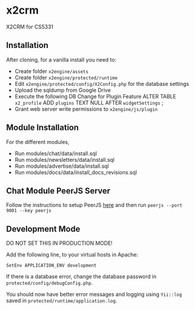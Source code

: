 x2crm
=====

X2CRM for CS5331

Installation
------------

After cloning, for a vanilla install you need to:

* Create folder `x2engine/assets`
* Create folder `x2engine/protected/runtime`
* Edit `x2engine/protected/config/X2Config.php` for the database settings
* Upload the sqldump from Google Drive
* Execute the following DB Change for Plugin Feature
ALTER TABLE  `x2_profile` ADD  `plugins` TEXT NULL AFTER  `widgetSettings` ;
* Grant web server write permissions to `x2engine/js/plugin`

Module Installation
-------------------

For the different modules,

* Run modules/chat/data/install.sql
* Run modules/newsletters/data/install.sql
* Run modules/advertise/data/install.sql
* Run modules/docs/data/install_docs_revisions.sql

Chat Module PeerJS Server
-------------------------

Follow the instructions to setup PeerJS [here](https://github.com/peers/peerjs-server) and then run `peerjs --port 9001 --key peerjs`

Development Mode
----------------

DO NOT SET THIS IN PRODUCTION MODE!

Add the following line, to your virtual hosts in Apache:

`SetEnv APPLICATION_ENV development`

If there is a database error, change the database password in
`protected/config/debugConfig.php`.

You should now have better error messages and logging using `Yii::log` saved in
`protected/runtime/application.log`.
